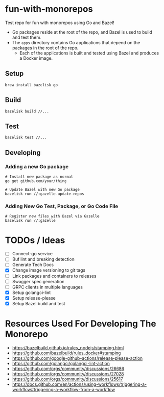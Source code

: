 # fun-with-monorepos

Test repo for fun with monorepos using Go and Bazel!

* Go packages reside at the root of the repo, and Bazel is used to build and test them.
* The `apps` directory contains Go applications that depend on the packages in the root of the repo.
  * Each of the applications is built and tested using Bazel and produces a Docker image.


## Setup

```shell
brew install bazelisk go
```

## Build

```shell
bazelisk build //...
```

## Test

```shell
bazelisk test //...
```

## Developing

### Adding a new Go package

```shell
# Install new package as normal
go get github.com/your/thing

# Update Bazel with new Go package
bazelisk run //:gazelle-update-repos
```

### Adding New Go Test, Package, or Go Code File

```shell
# Register new files with Bazel via Gazelle
bazelisk run //:gazelle
```

# TODOs / Ideas
- [ ] Connect-go service
- [ ] Buf lint and breaking detection
- [ ] Generate Tech Docs
- [x] Change image versioning to git tags
- [ ] Link packages and containers to releases
- [ ] Swagger spec generation
- [ ] GRPC clients in multiple languages
- [x] Setup golangci-lint
- [x] Setup release-please
- [x] Setup Bazel build and test

# Resources Used For Developing The Monorepo
* https://bazelbuild.github.io/rules_nodejs/stamping.html
* https://github.com/bazelbuild/rules_docker#stamping
* https://github.com/google-github-actions/release-please-action
* https://github.com/golangci/golangci-lint-action
* https://github.com/orgs/community/discussions/26686
* https://github.com/orgs/community/discussions/27028
* https://github.com/orgs/community/discussions/25617
* https://docs.github.com/en/actions/using-workflows/triggering-a-workflow#triggering-a-workflow-from-a-workflow